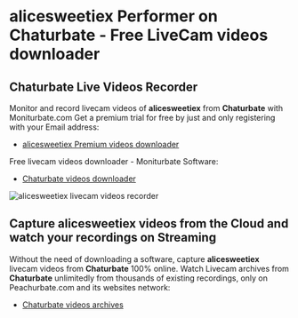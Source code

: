 # alicesweetiex Performer on Chaturbate - Free LiveCam videos downloader

## Chaturbate Live Videos Recorder

Monitor and record livecam videos of **alicesweetiex** from **Chaturbate** with Moniturbate.com
Get a premium trial for free by just and only registering with your Email address:
* [alicesweetiex Premium videos downloader](https://moniturbate.com/request-demo-licence-key.html)

Free livecam videos downloader - Moniturbate Software:
* [Chaturbate videos downloader](https://moniturbate.com/moniturbate-download-software.html)

![alicesweetiex livecam videos recorder](https://peachurnet.com/templates/moniturbate-software.png)


## Capture alicesweetiex videos from the Cloud and watch your recordings on Streaming

Without the need of downloading a software, capture **alicesweetiex** livecam videos from **Chaturbate** 100% online.
Watch Livecam archives from **Chaturbate** unlimitedly from thousands of existing recordings, only on Peachurbate.com and its websites network:
* [Chaturbate videos archives](https://peachurnet.com/)